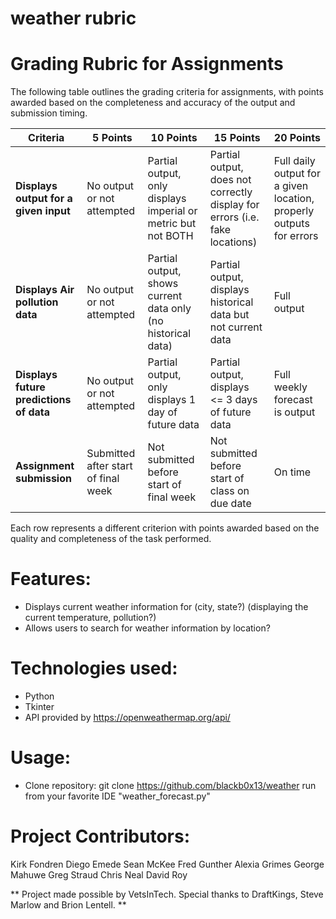 # weather rubric

# Grading Rubric for Assignments

The following table outlines the grading criteria for assignments, with points awarded based on the completeness and accuracy of the output and submission timing.

| Criteria                                | 5 Points                            | 10 Points                                                     | 15 Points                                                                   | 20 Points                                                           |
| --------------------------------------- | ----------------------------------- | ------------------------------------------------------------- | --------------------------------------------------------------------------- | ------------------------------------------------------------------- |
| **Displays output for a given input**   | No output or not attempted          | Partial output, only displays imperial or metric but not BOTH | Partial output, does not correctly display for errors (i.e. fake locations) | Full daily output for a given location, properly outputs for errors |
| **Displays Air pollution data**         | No output or not attempted          | Partial output, shows current data only (no historical data)  | Partial output, displays historical data but not current data               | Full output                                                         |
| **Displays future predictions of data** | No output or not attempted          | Partial output, only displays 1 day of future data            | Partial output, displays <= 3 days of future data                           | Full weekly forecast is output                                      |
| **Assignment submission**               | Submitted after start of final week | Not submitted before start of final week                      | Not submitted before start of class on due date                             | On time                                                             |

Each row represents a different criterion with points awarded based on the quality and completeness of the task performed.

# Features:

- Displays current weather information for (city, state?) (displaying the current temperature, pollution?)
- Allows users to search for weather information by location?

# Technologies used:

- Python
- Tkinter
- API provided by https://openweathermap.org/api/

# Usage:

- Clone repository:
  git clone https://github.com/blackb0x13/weather
  run from your favorite IDE "weather_forecast.py"

# Project Contributors:

Kirk Fondren
Diego Emede
Sean McKee
Fred Gunther
Alexia Grimes
George Mahuwe
Greg Straud
Chris Neal
David Roy

** Project made possible by VetsInTech. Special thanks to DraftKings, Steve Marlow and Brion Lentell. **
